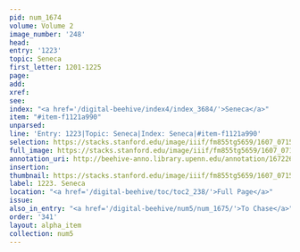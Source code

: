 ```yaml
---
pid: num_1674
volume: Volume 2
image_number: '248'
head:
entry: '1223'
topic: Seneca
first_letter: 1201-1225
page:
add:
xref:
see:
index: "<a href='/digital-beehive/index4/index_3684/'>Seneca</a>"
item: "#item-f1121a990"
unparsed:
line: 'Entry: 1223|Topic: Seneca|Index: Seneca|#item-f1121a990'
selection: https://stacks.stanford.edu/image/iiif/fm855tg5659/1607_0715/820,1202,2862,381/full/0/default.jpg
full_image: https://stacks.stanford.edu/image/iiif/fm855tg5659/1607_0715/full/full/0/default.jpg
annotation_uri: http://beehive-anno.library.upenn.edu/annotation/1672266939902
insertion:
thumbnail: https://stacks.stanford.edu/image/iiif/fm855tg5659/1607_0715/820,1202,600,180/250,/0/default.jpg
label: 1223. Seneca
location: "<a href='/digital-beehive/toc/toc2_238/'>Full Page</a>"
issue:
also_in_entry: "<a href='/digital-beehive/num5/num_1675/'>To Chase</a>"
order: '341'
layout: alpha_item
collection: num5
---
```

